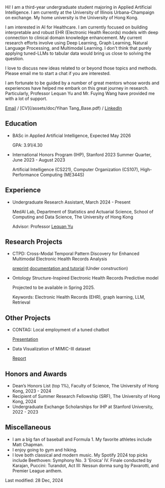 Hi! I am a third-year undergraduate student majoring in Applied Artificial Intelligence. I am currently at the University of Illinois Urbana-Champaign on exchange. My home university is the University of Hong Kong.

I am interested in AI for Healthcare. I am currently focused on building interpretable and robust EHR (Electronic Health Records) models with deep connection to clinical domain knowledge enhancement. My current research efforts involve using Deep Learning, Graph Learning, Natural Language Processing, and Multimodal Learning. I don't think that purely applying tuned-LLMs to tabular data would bring us close to solving the question. 

I love to discuss new ideas related to or beyond those topics and methods. Please email me to start a chat if you are interested.

I am fortunate to be guided by a number of great mentors whose words and experiences have helped me embark on this great journey in research. Particularly, Professor Lequan Yu and Mr. Fuying Wang have provided me with a lot of support. 

[Email](mailto:hanktang.yh@gmail.com) / [CV](/assets/doc/Yihan Tang_Base.pdf) / [LinkedIn](https://www.linkedin.com/in/yihan-tang-hank/) 

## Education
- BASc in Applied Artificial Intelligence, Expected May 2026

  GPA: 3.91/4.30
- International Honors Program (IHP), Stanford 2023 Summer Quarter, June 2023 - August 2023

  Artificial Intelligence (CS221), Computer Organization (CS107), High-Performance Computing (ME344S)

## Experience 
- Undergraduate Research Assistant, March 2024 - Present

  MedAI Lab, Department of Statistics and Actuarial Science, School of Computing and Data Science, The University of Hong Kong
  
  Advisor: Professor [Lequan Yu](https://yulequan.github.io)

## Research Projects
- CTPD: Cross-Modal Temporal Pattern Discovery for Enhanced Multimodal Electronic Health Records Analysis

  [preprint](https://arxiv.org/abs/2411.00696)
  [documentation and tutorial](/assets/doc/CTPD_documentation.docx) (Under construction)

- Ontology Structure-Inspired Electronic Health Records Predictive model

  Projected to be available in Spring 2025.
  
  Keywords: Electronic Health Records (EHR), graph learning, LLM, Retrieval

## Other Projects
- CONTAG: Local employment of a tuned chatbot
  
  [Presentation](/assets/doc/DESN9002_Presentation.pdf)
- Data Visualization of MIMIC-III dataset
  
  [Report](/assets/doc/stat3622_report.pdf)

## Honors and Awards 
- Dean’s Honors List (top 1%), Faculty of Science, The University of Hong Kong, 2023 - 2024
- Recipient of Summer Research Fellowship (SRF), The University of Hong Kong, 2024
- Undergraduate Exchange Scholarships for IHP at Stanford University,	2022 - 2023

## Miscellaneous
- I am a big fan of baseball and Formula 1. My favorite athletes include Matt Chapman.
- I enjoy going to gym and hiking.
- I love both classical and modern music. My Spotify 2024 top picks include Beethoven: Symphony No. 3 'Eroica' IV. Finale conducted by Karajan, Puccini: Turandot, Act III: Nessun dorma sung by Pavarotti, and Premier League anthem.

Last modified: 28 Dec, 2024

